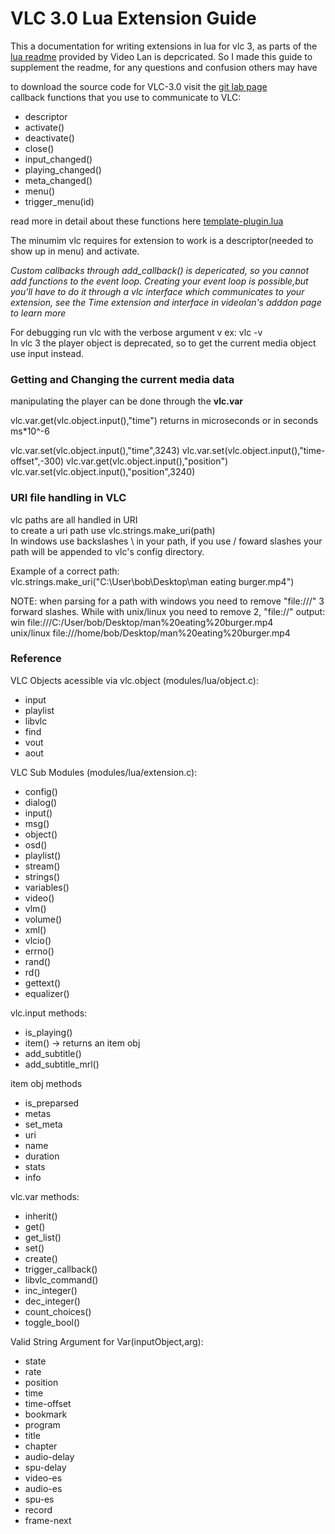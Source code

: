 # VLC 3.0 Lua Extension Guide
This a documentation for writing extensions in lua for vlc 3, as parts of the [lua readme](https://www.videolan.org/developers/vlc/share/lua/README.txt) provided by Video Lan is depcricated. So I made this guide to supplement the readme, for any questions and confusion others may have

to download the source code for VLC-3.0 visit the [git lab page](https://code.videolan.org/videolan/vlc-3.0)  
callback functions that you use to communicate to VLC:
- descriptor
- activate()
- deactivate()
- close()
- input_changed()
- playing_changed()
- meta_changed()
- menu()
- trigger_menu(id)

read more in detail about these functions here [template-plugin.lua](https://github.com/nima64/vlc-lua-extension-template/blob/main/template-plugin.lua)  

The minumim vlc requires for extension to work is a descriptor(needed to show up in menu) and activate.  

*Custom callbacks through add_callback() is depericated, so you cannot add functions to the event loop. Creating your event loop is possible,but you'll have to do it through a vlc interface which communicates to your extension, see the Time extension and interface in videolan's adddon page to learn more*  
  
For debugging run vlc with the verbose argument v ex: vlc -v  
In vlc 3 the player object is deprecated, so to get the current media object use input instead.  

### Getting and Changing the current media data  ###
manipulating the player can be done through the **vlc.var**  

vlc.var.get(vlc.object.input(),"time") returns in microseconds or in seconds ms*10^-6  

vlc.var.set(vlc.object.input(),"time",3243)
vlc.var.set(vlc.object.input(),"time-offset",-300) 
vlc.var.get(vlc.object.input(),"position")
vlc.var.set(vlc.object.input(),"position",3240)  

### URI file handling in VLC ###  
vlc paths are all handled in URI  
to create a uri path use vlc.strings.make_uri(path)  
In windows use backslashes \ in your path, if you use / foward slashes your path will be appended to vlc's config directory.  

Example of a correct path:  
vlc.strings.make_uri("C:\User\bob\Desktop\man eating burger.mp4")   

NOTE: when parsing for a path with windows you need to remove "file:///" 3 forward slashes.
While with unix/linux you need to remove 2, "file://"
output: win file:///C:/User/bob/Desktop/man%20eating%20burger.mp4  
unix/linux file:///home/bob/Desktop/man%20eating%20burger.mp4  


### Reference ###
VLC Objects acessible via vlc.object (modules/lua/object.c):
- input
- playlist
- libvlc
- find
- vout
- aout  

VLC Sub Modules (modules/lua/extension.c):
- config()
- dialog()
- input()
- msg()
- object()
- osd()
- playlist()
- stream()
- strings()
- variables()
- video()
- vlm()
- volume()
- xml()
- vlcio()
- errno()
- rand()
- rd()
- gettext()
- equalizer()

vlc.input methods:
- is_playing()
- item() -> returns an item obj
- add_subtitle()
- add_subtitle_mrl()

item obj methods
- is_preparsed
- metas
- set_meta
- uri
- name
- duration
- stats
- info

vlc.var methods:
- inherit()
- get()
- get_list()
- set()
- create()
- trigger_callback()
- libvlc_command()
- inc_integer()
- dec_integer()
- count_choices()
- toggle_bool()

Valid String Argument for Var(inputObject,arg):
- state
- rate
- position
- time
- time-offset
- bookmark
- program
- title
- chapter
- audio-delay
- spu-delay
- video-es
- audio-es
- spu-es
- record
- frame-next





